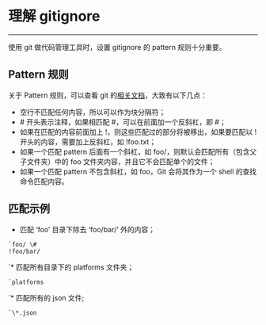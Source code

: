 # 理解 gitignore
----------------

使用 git 做代码管理工具时，设置 gitignore 的 pattern 规则十分重要。
## Pattern 规则
关于 Pattern 规则，可以查看 git 的[相关文档][1]，大致有以下几点：
* 空行不匹配任何内容，所以可以作为块分隔符；
* \# 开头表示注释，如果相匹配 \#，可以在前面加一个反斜杠，即 \#；
* 如果在匹配的内容前面加上 !，则这些匹配过的部分将被移出，如果要匹配以 ! 开头的内容，需要加上反斜杠，如 \!foo.txt；
* 如果一个匹配 pattern 后面有一个斜杠，如 foo/，则默认会匹配所有（包含父子文件夹）中的 foo 文件夹内容，并且它不会匹配单个的文件；
* 如果一个匹配 pattern 不包含斜杠，如 foo，Git 会将其作为一个 shell 的查找命令匹配内容。

## 匹配示例


* 匹配 ‘foo’ 目录下除去 ‘foo/bar/‘ 外的内容；
```
`foo/ \#
!foo/bar/
```
`* 匹配所有目录下的 platforms 文件夹；
```
`platforms
```
`* 匹配所有的 json 文件;
```
`\*.json
````

[1]:	http://git-scm.com/docs/gitignore
